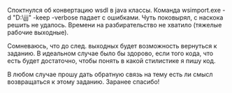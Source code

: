 Споктнулся об конвертацию wsdl в java классы.
Команда wsimport.exe -d "D:\jjj" -keep -verbose падает с ошибками. Чуть поковырял, с наскока решить не удалось. Времени на разбирательство не хватило (тяжелые рабочие выходные).

Сомневаюсь, что до след. выходных будет возможность вернуться к заданию.
В идеальном случае было бы здорово, если того кода, что есть будет достаточно, чтобы понять в какой стилистике я пишу код.

В любом случае прошу дать обратную связь на тему есть ли смысл возвращаться к этому заданию.
Заранее спасибо!